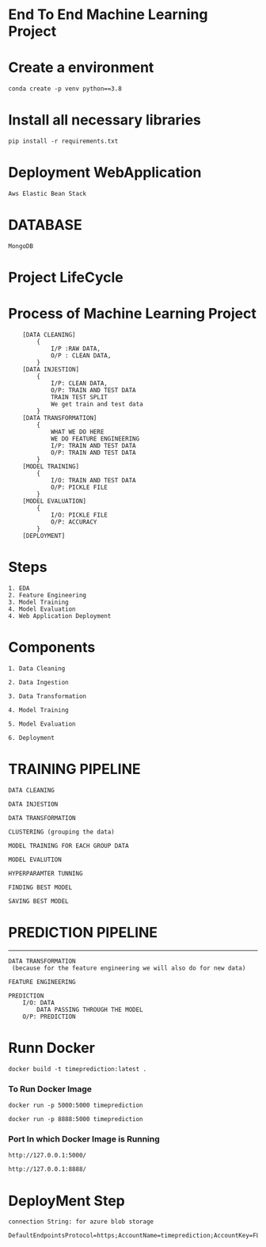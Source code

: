 # End To End Machine Learning Project

# Create a environment

```
conda create -p venv python==3.8
```

# Install all necessary libraries
```
pip install -r requirements.txt
```



# Deployment WebApplication
```
Aws Elastic Bean Stack
```

# DATABASE
```
MongoDB
```    
# Project LifeCycle
# Process of Machine Learning Project
```
    [DATA CLEANING] 
        { 
            I/P :RAW DATA, 
            O/P : CLEAN DATA,
        }   
    [DATA INJESTION]
        {
            I/P: CLEAN DATA,
            O/P: TRAIN AND TEST DATA 
            TRAIN TEST SPLIT
            We get train and test data
        }
    [DATA TRANSFORMATION]
        {
            WHAT WE DO HERE
            WE DO FEATURE ENGINEERING
            I/P: TRAIN AND TEST DATA
            O/P: TRAIN AND TEST DATA
        }
    [MODEL TRAINING]
        {
            I/O: TRAIN AND TEST DATA
            O/P: PICKLE FILE
        }
    [MODEL EVALUATION]
        {
            I/O: PICKLE FILE
            O/P: ACCURACY
        }
    [DEPLOYMENT]
```
# Steps
```
1. EDA
2. Feature Engineering
3. Model Training
4. Model Evaluation
4. Web Application Deployment
```

# Components
```
1. Data Cleaning 
``` 
```
2. Data Ingestion 
``` 
```
3. Data Transformation 
```
```
4. Model Training 
```
```
5. Model Evaluation 
```
```
6. Deployment
```


# TRAINING PIPELINE

```
DATA CLEANING
```
```
DATA INJESTION
```
```
DATA TRANSFORMATION
```
```
CLUSTERING (grouping the data)
```
```
MODEL TRAINING FOR EACH GROUP DATA
```
```
MODEL EVALUTION
```
```
HYPERPARAMTER TUNNING
```
```
FINDING BEST MODEL
```
```
SAVING BEST MODEL
```


# PREDICTION PIPELINE
--------------------

```
DATA TRANSFORMATION
 (because for the feature engineering we will also do for new data)
```
```
FEATURE ENGINEERING
```
```
PREDICTION
    I/O: DATA
        DATA PASSING THROUGH THE MODEL
    O/P: PREDICTION
```


# Runn Docker
```
docker build -t timeprediction:latest .
```
### To Run Docker Image
```
docker run -p 5000:5000 timeprediction
```
```
docker run -p 8888:5000 timeprediction
```
### Port In which Docker Image is Running
```
http://127.0.0.1:5000/
```
```
http://127.0.0.1:8888/
```

# DeployMent Step

```
connection String: for azure blob storage

DefaultEndpointsProtocol=https;AccountName=timeprediction;AccountKey=FLVY8QHeBoVkcgQV3DHLUR7X/EkaCJEq+NbVdbUMOddwVMSTQyzXdYLMed3VZSO1lrykr4e/iLIf+AStxdQ8kg==;EndpointSuffix=core.windows.net 
````





















































